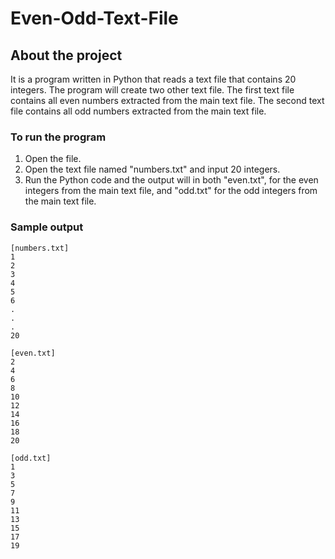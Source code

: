 # Even-Odd-Text-File
## About the project
It is a program written in Python that reads a text file that contains 20 integers. The program will create two other text file. The first text file contains all even numbers extracted from the main text file. The second text file contains all odd numbers extracted from the main text file.

### To run the program
1. Open the file.
2. Open the text file named "numbers.txt" and input 20 integers.
3. Run the Python code and the output will in both "even.txt", for the even integers from the main text file, and "odd.txt" for the odd integers from the main text file.

### Sample output
```
[numbers.txt]
1
2
3
4
5
6
.
.
.
20
```

```
[even.txt]
2
4
6
8
10
12
14
16
18
20
```

```
[odd.txt]
1
3
5
7
9
11
13
15
17
19
```

